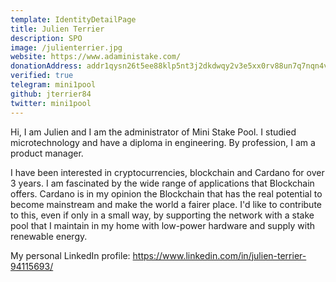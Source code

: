 ```yaml
---
template: IdentityDetailPage
title: Julien Terrier
description: SPO
image: /julienterrier.jpg
website: https://www.adaministake.com/
donationAddress: addr1qysn26t5ee88klp5nt3j2dkdwqy2v3e5xx0rv88un7q7nqn4vyy6vfv89he5hyd2jy433mx920v2rre9zcleumuv96psv3d96l
verified: true
telegram: mini1pool
github: jterrier84
twitter: mini1pool
---
```


Hi, I am Julien and I am the administrator of Mini Stake Pool. I studied microtechnology and have a diploma in engineering. By profession, I am a product manager. 

I have been interested in cryptocurrencies, blockchain and Cardano for over 3 years. I am fascinated by the wide range of applications that Blockchain offers. Cardano is in my opinion the Blockchain that has the real potential to become mainstream and make the world a fairer place. I'd like to contribute to this, even if only in a small way, by supporting the network with a stake pool that I maintain in my home with low-power hardware and supply with renewable energy.

My personal LinkedIn profile: https://www.linkedin.com/in/julien-terrier-94115693/
